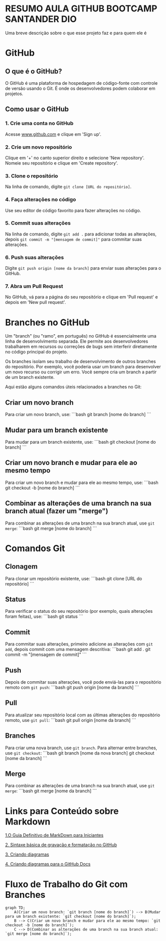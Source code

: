 
# RESUMO AULA GITHUB BOOTCAMP SANTANDER DIO

Uma breve descrição sobre o que esse projeto faz e para quem ele é

# GitHub

## O que é o GitHub?
O GitHub é uma plataforma de hospedagem de código-fonte com controle de versão usando o Git. É onde os desenvolvedores podem colaborar em projetos.

## Como usar o GitHub

### 1. Crie uma conta no GitHub
Acesse www.github.com e clique em 'Sign up'.

### 2. Crie um novo repositório
Clique em '+' no canto superior direito e selecione 'New repository'. Nomeie seu repositório e clique em 'Create repository'.

### 3. Clone o repositório
Na linha de comando, digite `git clone [URL do repositório]`.

### 4. Faça alterações no código
Use seu editor de código favorito para fazer alterações no código.

### 5. Commit suas alterações
Na linha de comando, digite `git add .` para adicionar todas as alterações, depois `git commit -m "[mensagem de commit]"` para commitar suas alterações.

### 6. Push suas alterações
Digite `git push origin [nome da branch]` para enviar suas alterações para o GitHub.

### 7. Abra um Pull Request
No GitHub, vá para a página do seu repositório e clique em 'Pull request' e depois em 'New pull request'.



# Branches no GitHub

Um "branch" (ou "ramo", em português) no GitHub é essencialmente uma linha de desenvolvimento separada. Ele permite aos desenvolvedores trabalharem em recursos ou correções de bugs sem interferir diretamente no código principal do projeto. 

Os branches isolam seu trabalho de desenvolvimento de outros branches do repositório. Por exemplo, você poderia usar um branch para desenvolver um novo recurso ou corrigir um erro. Você sempre cria um branch a partir de um branch existente.

Aqui estão alguns comandos úteis relacionados a branches no Git:

## Criar um novo branch
Para criar um novo branch, use:
\`\`\`bash
git branch [nome do branch]
\`\`\`

## Mudar para um branch existente
Para mudar para um branch existente, use:
\`\`\`bash
git checkout [nome do branch]
\`\`\`

## Criar um novo branch e mudar para ele ao mesmo tempo
Para criar um novo branch e mudar para ele ao mesmo tempo, use:
\`\`\`bash
git checkout -b [nome do branch]
\`\`\`

## Combinar as alterações de uma branch na sua branch atual (fazer um "merge")
Para combinar as alterações de uma branch na sua branch atual, use `git merge`:
\`\`\`bash
git merge [nome do branch]
\`\`\`





# Comandos Git

## Clonagem
Para clonar um repositório existente, use:
\`\`\`bash
git clone [URL do repositório]
\`\`\`

## Status
Para verificar o status do seu repositório (por exemplo, quais alterações foram feitas), use:
\`\`\`bash
git status
\`\`\`

## Commit
Para commitar suas alterações, primeiro adicione as alterações com `git add`, depois commit com uma mensagem descritiva:
\`\`\`bash
git add .
git commit -m "[mensagem de commit]"
\`\`\`

## Push
Depois de commitar suas alterações, você pode enviá-las para o repositório remoto com `git push`:
\`\`\`bash
git push origin [nome da branch]
\`\`\`

## Pull
Para atualizar seu repositório local com as últimas alterações do repositório remoto, use `git pull`:
\`\`\`bash
git pull origin [nome da branch]
\`\`\`

## Branches
Para criar uma nova branch, use `git branch`. Para alternar entre branches, use `git checkout`:
\`\`\`bash
git branch [nome da nova branch]
git checkout [nome da branch]
\`\`\`

## Merge
Para combinar as alterações de uma branch na sua branch atual, use `git merge`:
\`\`\`bash
git merge [nome da branch]
\`\`\`

# Links para Conteúdo sobre Markdown

[1.O Guia Definitivo de MarkDown para Iniciantes](https://github.com/mende1/guia-definitivo-de-markdown)

[2. Sintaxe básica de gravação e formatação no GitHub](https://docs.github.com/pt/get-started/writing-on-github/getting-started-with-writing-and-formatting-on-github/basic-writing-and-formatting-syntax)

[3. Criando diagramas](https://docs.github.com/pt/get-started/writing-on-github/working-with-advanced-formatting/creating-diagrams)

[4. Criando diagramas para o GitHub Docs](https://docs.github.com/pt/contributing/writing-for-github-docs/creating-diagrams-for-github-docs)


# Fluxo de Trabalho do Git com Branches

```mermaid
graph TD;
    A(Criar um novo branch: `git branch [nome do branch]`) --> B(Mudar para um branch existente: `git checkout [nome do branch]`);
    B --> C(Criar um novo branch e mudar para ele ao mesmo tempo: `git checkout -b [nome do branch]`);
    C --> D(Combinar as alterações de uma branch na sua branch atual: `git merge [nome do branch]`);
